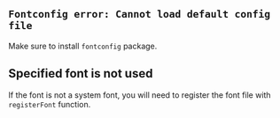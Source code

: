 ## `Fontconfig error: Cannot load default config file`

Make sure to install `fontconfig` package.

## Specified font is not used

If the font is not a system font, you will need to register the font file with `registerFont` function.
